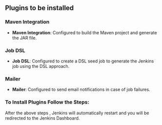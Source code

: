 ## Plugins to be installed

### Maven Integration

- **Maven Integration**: Configured to build the Maven project and generate the JAR file.

### Job DSL

- **Job DSL**: Configured to create a DSL seed job to generate the Jenkins job using the DSL approach.

### Mailer

- **Mailer**: Configured to send email notifications in case of job failures.

### To Install Plugins Follow the Steps:


After the above steps , Jenkins will automatically restart and you will be redirected to the Jenkins Dashboard.